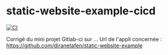 # static-website-example-cicd

[![CI](https://github.com/ulrichmonji/cicd-static-website/workflows/static-website/badge.svg?event=push)](https://github.com/ulrichmonji/cicd-static-website/actions?query=workflow%3ACI)

Corrigé du mini projet Gitlab-ci sur ...
Url de l'appli concernée : https://github.com/diranetafen/static-website-example
